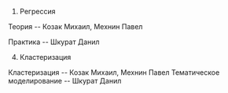 1. Регрессия

Теория -- Козак Михаил, Мехнин Павел

Практика -- Шкурат Данил

4. Кластеризация

Кластеризация -- Козак Михаил, Мехнин Павел 
Тематическое моделирование -- Шкурат Данил